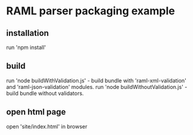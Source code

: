 # RAML parser packaging example

## installation
run 'npm install'
## build
run 'node buildWithValidation.js' - build bundle with 'raml-xml-validation' and 'raml-json-validation' modules.
run 'node buildWithoutValidation.js' - build bundle without validators.
## open html page
open 'site/index.html' in browser
